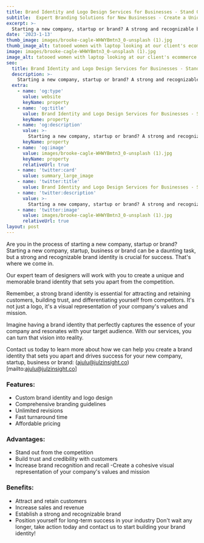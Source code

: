 ```yaml
---
title: Brand Identity and Logo Design Services for Businesses - Stand Out and Drive Success
subtitle:  Expert Branding Solutions for New Businesses - Create a Unique and Memorable Identity
excerpt: >-
  Starting a new company, startup or brand? A strong and recognizable brand identity is crucial for success. Our expert team of designers will work with you to create a unique and memorable brand identity that sets you apart from the competition. Our services include custom brand identity and logo design, comprehensive branding guidelines, unlimited revisions, fast turnaround time and affordable pricing. Contact us today to learn more about how we can help you establish a strong and recognizable brand, attract and retain customers and position yourself for long-term success in your industry.
date: '2023-1-13'
thumb_image: images/brooke-cagle-WHWYBmtn3_0-unsplash (1).jpg
thumb_image_alt: tatooed women with laptop looking at our client's ecommerce store with a smile on her face
image: images/brooke-cagle-WHWYBmtn3_0-unsplash (1).jpg
image_alt: tatooed women with laptop looking at our client's ecommerce store with a smile on her face
seo:
  title: Brand Identity and Logo Design Services for Businesses - Stand Out and Drive Success
  description: >-
    Starting a new company, startup or brand? A strong and recognizable brand identity is crucial for success. Our expert team of designers will work with you to create a unique and memorable brand identity that sets you apart from the competition. Our services include custom brand identity and logo design, comprehensive branding guidelines, unlimited revisions, fast turnaround time and affordable pricing. Contact us today to learn more about how we can help you establish a strong and recognizable brand, attract and retain customers and position yourself for long-term success in your industry.
  extra:
    - name: 'og:type'
      value: website
      keyName: property
    - name: 'og:title'
      value: Brand Identity and Logo Design Services for Businesses - Stand Out and Drive Success
      keyName: property
    - name: 'og:description'
      value: >-
        Starting a new company, startup or brand? A strong and recognizable brand identity is crucial for success. Our expert team of designers will work with you to create a unique and memorable brand identity that sets you apart from the competition. Our services include custom brand identity and logo design, comprehensive branding guidelines, unlimited revisions, fast turnaround time and affordable pricing. Contact us today to learn more about how we can help you establish a strong and recognizable brand, attract and retain customers and position yourself for long-term success in your industry.
      keyName: property
    - name: 'og:image'
      value: images/brooke-cagle-WHWYBmtn3_0-unsplash (1).jpg
      keyName: property
      relativeUrl: true
    - name: 'twitter:card'
      value: summary_large_image
    - name: 'twitter:title'
      value: Brand Identity and Logo Design Services for Businesses - Stand Out and Drive Success
    - name: 'twitter:description'
      value: >-
        Starting a new company, startup or brand? A strong and recognizable brand identity is crucial for success. Our expert team of designers will work with you to create a unique and memorable brand identity that sets you apart from the competition. Our services include custom brand identity and logo design, comprehensive branding guidelines, unlimited revisions, fast turnaround time and affordable pricing. Contact us today to learn more about how we can help you establish a strong and recognizable brand, attract and retain customers and position yourself for long-term success in your industry.
    - name: 'twitter:image'
      value: images/brooke-cagle-WHWYBmtn3_0-unsplash (1).jpg
      relativeUrl: true
layout: post
---
```


Are you in the process of starting a new company, startup or brand? Starting a new company, startup, business or brand can be a daunting task, but a strong and recognizable brand identity is crucial for success. 
That's where we come in. 

Our expert team of designers will work with you to create a unique and memorable brand identity that sets you apart from the competition.

Remember, a strong brand identity is essential for attracting and retaining customers, building trust, and differentiating yourself from competitors. It's not just a logo, it's a visual representation of your company's values and mission.

Imagine having a brand identity that perfectly captures the essence of your company and resonates with your target audience. With our services, you can turn that vision into reality.

Contact us today to learn more about how we can help you create a brand identity that sets you apart and drives success for your new company, startup, business or brand: (ajulu@julzinsight.co)[mailto:ajulu@julzinsight.co]


### Features:

- Custom brand identity and logo design
- Comprehensive branding guidelines
- Unlimited revisions
- Fast turnaround time
- Affordable pricing


### Advantages:

- Stand out from the competition
- Build trust and credibility with customers
- Increase brand recognition and recall
-Create a cohesive visual representation of your company's values and mission


### Benefits:

- Attract and retain customers
- Increase sales and revenue
- Establish a strong and recognizable brand
- Position yourself for long-term success in your industry
Don't wait any longer, take action today and contact us to start building your brand identity!
